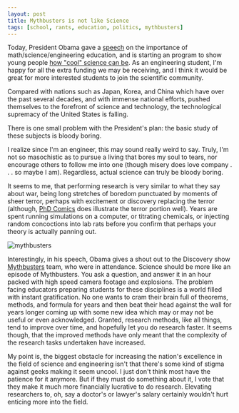 ```yaml
---
layout: post
title: Mythbusters is not like Science
tags: [school, rants, education, politics, mythbusters]
---
```


Today, President Obama gave a [speech] on the importance of math/science/engineering education, and is starting an program to show young people [how "cool" science can be](http://blogs.discovermagazine.com/badastronomy/2009/11/23/obama-kicks-off-massive-science-education-effort/).  As an engineering student, I'm happy for all the extra funding we may be receiving, and I think it would be great for more interested students to join the scientific community.

Compared with nations such as Japan, Korea, and China which have over the past several decades, and with immense national efforts, pushed themselves to the forefront of science and technology, the technological supremacy of the United States is falling.

There is one small problem with the President's plan: the basic study of these subjects is bloody boring.

I realize since I'm an engineer, this may sound really weird to say.  Truly, I'm not so masochistic as to pursue a living that bores my soul to tears, nor encourage others to follow me into one (though misery does love company . . . so maybe I am).  Regardless, actual science can truly be bloody boring.

It seems to me, that performing research is very similar to what they say about war, being long stretches of boredom punctuated by moments of sheer terror, perhaps with excitement or discovery replacing the terror (although, [PhD Comics] does illustrate the terror portion well).  Years are spent running simulations on a computer, or titrating chemicals, or injecting random concoctions into lab rats before you confirm that perhaps your theory is actually panning out.

<img class="img_right" src="http://images3.wikia.nocookie.net/uncyclopedia/images/thumb/a/a4/Mythbusters19.jpg/320px-Mythbusters19.jpg" alt="mythbusters" />

Interestingly, in his speech, Obama gives a shout out to the Discovery show [Mythbusters] team, who were in attendance.  Science should be more like an episode of Mythbusters.  You ask a question, and answer it in  an hour packed with high speed camera footage and explosions.  The problem facing educators preparing students for these disciplines is a world filled with instant gratification.  No one wants to cram their brain full of theorems, methods, and formula for years and then beat their head against the wall for years longer coming up with some new idea which may or may not be useful or even acknowledged.  Granted, research methods, like all things, tend to improve over time, and hopefully let you do research faster.  It seems though, that the improved methods have only meant that the complexity of the research tasks undertaken have increased.

My point is, the biggest obstacle for increasing the nation's excellence in the field of science and engineering isn't that there's some kind of stigma against geeks making it seem uncool.  I just don't think most have the patience for it anymore.  But if they must do something about it, I vote that they make it much more financially lucrative to do research.  Elevating researchers to, oh, say a doctor's or lawyer's salary certainly wouldn't hurt enticing more into the field.

[speech]:http://www.whitehouse.gov/the-press-office/remarks-president-education-innovate-campaign

[PhD Comics]:http://www.phdcomics.com/comics/archive/phd090308s.gif

[Mythbusters]:http://en.wikipedia.org/wiki/MythBusters
